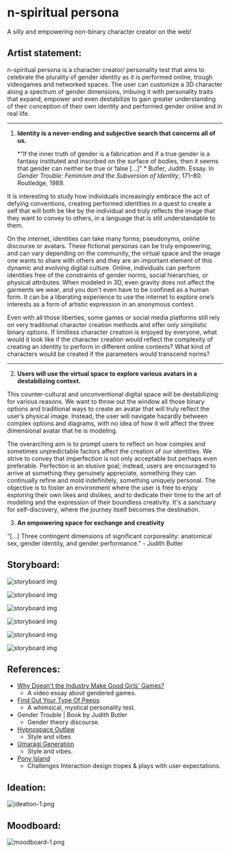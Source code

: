 # n-spiritual persona
A silly and empowering non-binary character creator on the web!
## Artist statement:

n-spiritual persona is a character creator/ personality test that aims to celebrate the plurality of gender identity as it is performed online, trough videogames and networked spaces. The user can customize a 3D character along a spectrum of gender dimensions, imbuing it with personality traits that expand, empower and even destabilize to gain greater understanding of their conception of their own identity and performed gender online and in real life.

---------------------
1. **Identity is a never-ending and subjective search that concerns all of us.**

	*“If the inner truth of gender is a fabrication and if a true gender is a fantasy instituted and inscribed on the surface of bodies, then it seems that gender can neither be true or false [...]” *
Butler, Judith. Essay. In _Gender Trouble: Feminism and the Subversion of Identity_, 171–80. Routledge, 1989.

It is interesting to study how individuals increasingly embrace the act of defying conventions, creating performed identities in a quest to create a self that  will both be like by the individual and truly reflects the image that they want to convey to others, in a language that is still understandable to them.

On the internet, identities can take many forms; pseudonyms, online discourse or avatars. These fictional personas can be truly empowering, and can vary depending on the community, the virtual space and the image one wants to share with others and they are an important element of this dynamic and evolving digital culture. Online, individuals can perform identities free of the constraints of gender norms, social hierarchies, or physical attributes. When modeled in 3D, even gravity does not affect the garments we wear, and you don't even have to be confined as a human form. It can be a liberating experience to use the internet to explore one’s interests as a form of artistic expression in an anonymous context.

Even with all those liberties, some games or social media platforms still rely on very traditional character creation methods and offer only simplistic binary options. If limitless character creation is enjoyed by everyone, what would it look like if the character creation would reflect the complexity of creating an identity to perform in different online contexts? What kind of characters would be created if the parameters would transcend norms?

------------------------------
2. **Users will use the virtual space to explore various avatars in a destabilizing context.**

This counter-cultural and unconventional digital space will be destabilizing for various reasons. We want to throw out the window all those binary options and traditional ways to create an avatar that will truly reflect the user’s physical image. Instead, the user will navigate hazardly between complex options and diagrams, with no idea of how it will affect the three dimensional avatar that he is modeling. 

The overarching aim is to prompt users to reflect on how complex and sometimes unpredictable factors affect the creation of our identities. We strive to convey that imperfection is not only acceptable but perhaps even preferable. Perfection is an elusive goal; instead, users are encouraged to arrive at something they genuinely appreciate, something they can continually refine and mold indefinitely, something uniquely personal. The objective is to foster an environment where the user is free to enjoy exploring their own likes and dislikes, and to dedicate their time to the art of modeling and the expression of their boundless creativity. It's a sanctuary for self-discovery, where the journey itself becomes the destination.

3. **An empowering space for exchange and creativity**

“[...] Three contingent dimensions of significant corporeality: anatomical sex, gender identity, and gender performance.” - Judith Butler



## Storyboard:
![storyboard img](./art-source/nsp_storyboard-6.png)

![storyboard img](./art-source/nsp_storyboard-1.png)

![storyboard img](./art-source/nsp_storyboard-2.png)

![storyboard img](./art-source/nsp_storyboard-3.png)

![storyboard img](./art-source/nsp_storyboard-4.png)

![storyboard img](./art-source/nsp_storyboard-5.png)

## References:
- [Why Doesn't the Industry Make Good Girls' Games?](https://www.youtube.com/watch?v=-BtmNI-xTbQ)
	-  A video essay about gendered games.
- [Find Out Your Type Of Peeps](https://event.designexpo.org.tw/en/)
	- A whimsical, mystical personality test.
- Gender Trouble | Book by Judith Butler
	- Gender theory discourse.
-  [Hypnospace Outlaw](https://store.steampowered.com/app/844590/Hypnospace_Outlaw/)
	- Style and vibes
- [Umaragi Generation](https://store.steampowered.com/app/1223500/Umurangi_Generation/)
	- Style and vibes.
- [Pony Island](https://store.steampowered.com/app/405640/Pony_Island/)
	- Challenges Interaction design tropes & plays with user expectations.
## Ideation:
![ideation-1.png](./process/images/ideation-1.png)

## Moodboard:
![moodboard-1.png](./process/images/moodboard-1.png)

